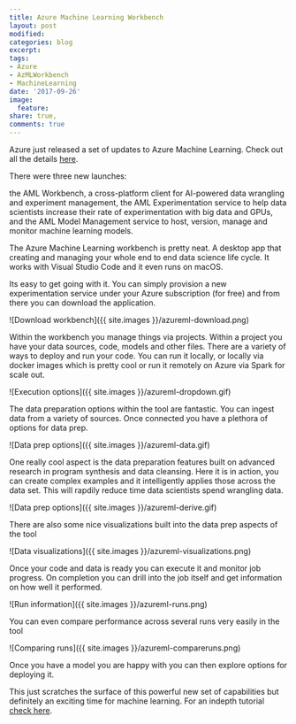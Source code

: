 ```yaml
---
title: Azure Machine Learning Workbench
layout: post
modified: 
categories: blog
excerpt: 
tags:
- Azure
- AzMLWorkbench
- MachineLearning
date: '2017-09-26'
image:
  feature: 
share: true,
comments: true
---
```


Azure just released a set of updates to Azure Machine Learning. Check out all the details [here](https://azure.microsoft.com/en-us/blog/diving-deep-into-what-s-new-with-azure-machine-learning/).

There were three new launches:

the AML Workbench, a cross-platform client for AI-powered data wrangling and experiment management,
the AML Experimentation service to help data scientists increase their rate of experimentation with big data and GPUs, and
the AML Model Management service to host, version, manage and monitor machine learning models.

The Azure Machine Learning workbench is pretty neat. A desktop app that creating and managing your whole end to end data science life cycle. It works with Visual Studio Code and it even runs on macOS.

Its easy to get going with it. You can simply provision a new experimentation service under your Azure subscription (for free) and from there you can download the application.

![Download workbench]({{ site.images }}/azureml-download.png)

Within the workbench you manage things via projects. Within a project you have your data sources, code, models and other files. There are a variety of ways to deploy and run your code. You can run it locally, or locally via docker images which is pretty cool or run it remotely on Azure via Spark for scale out.

![Execution options]({{ site.images }}/azureml-dropdown.gif)

The data preparation options within the tool are fantastic. You can ingest data from a variety of sources. Once connected you have a plethora of options for data prep.

![Data prep options]({{ site.images }}/azureml-data.gif)

One really cool aspect is the data preparation features built on advanced research in program synthesis and data cleansing. Here it is in action, you can create complex examples and it intelligently applies those across the data set. This will rapdily reduce time data scientists spend wrangling data.

![Data prep options]({{ site.images }}/azureml-derive.gif)

There are also some nice visualizations built into the data prep aspects of the tool

![Data visualizations]({{ site.images }}/azureml-visualizations.png)

Once your code and data is ready you can execute it and monitor job progress. On completion you can drill into the job itself and get information on how well it performed. 

![Run information]({{ site.images }}/azureml-runs.png)

You can even compare performance across several runs very easily in the tool

![Comparing runs]({{ site.images }}/azureml-compareruns.png)

Once you have a model you are happy with you can then explore options for deploying it. 

This just scratches the surface of this powerful new set of capabilities but definitely an exciting time for machine learning. For an indepth tutorial [check here](https://docs.microsoft.com/en-us/azure/machine-learning/preview/tutorial-classifying-iris-part-1).




